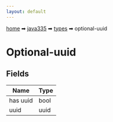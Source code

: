 ```yaml
---
layout: default
---
```


[home](/) ➡ [java335](/protocol/java335) ➡ [types](/protocol/java335/types) ➡ optional-uuid

# Optional-uuid

## Fields

Name | Type
---|---
has uuid | bool
uuid | uuid

